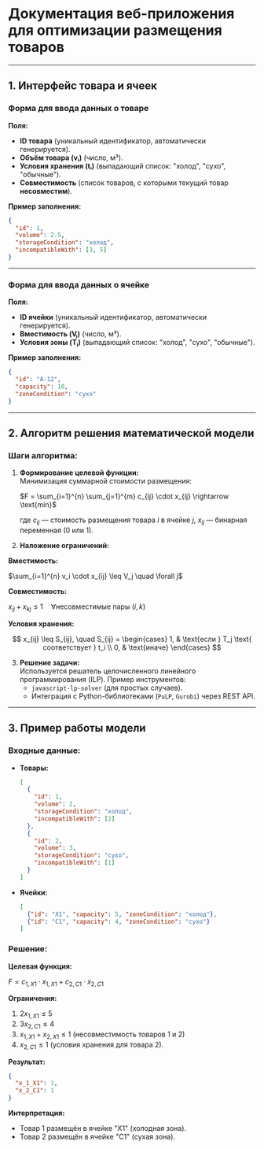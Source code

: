 # Документация веб-приложения для оптимизации размещения товаров

---

## 1. Интерфейс товара и ячеек

### Форма для ввода данных о товаре

**Поля:**

- **ID товара** (уникальный идентификатор, автоматически генерируется).
- **Объём товара (vᵢ)** (число, м³).
- **Условия хранения (tᵢ)** (выпадающий список: "холод", "сухо", "обычные").
- **Совместимость** (список товаров, с которыми текущий товар **несовместим**).

**Пример заполнения:**

```json
{
  "id": 1,
  "volume": 2.5,
  "storageCondition": "холод",
  "incompatibleWith": [3, 5]
}
```

---

### Форма для ввода данных о ячейке

**Поля:**

- **ID ячейки** (уникальный идентификатор, автоматически генерируется).
- **Вместимость (Vⱼ)** (число, м³).
- **Условия зоны (Tⱼ)** (выпадающий список: "холод", "сухо", "обычные").

**Пример заполнения:**

```json
{
  "id": "A-12",
  "capacity": 10,
  "zoneCondition": "сухо"
}
```

---

## 2. Алгоритм решения математической модели

### Шаги алгоритма:

1. **Формирование целевой функции:**  
   Минимизация суммарной стоимости размещения:

   $F = \sum_{i=1}^{n} \sum_{j=1}^{m} c_{ij} \cdot x_{ij} \rightarrow \text{min}$

   где $c_{ij}$ — стоимость размещения товара $i$ в ячейке $j$, $x_{ij}$ — бинарная переменная (0 или 1).

2. **Наложение ограничений:**

**Вместимость:**

$\sum_{i=1}^{n} v_i \cdot x_{ij} \leq V_j \quad \forall j$

**Совместимость:**

$x_{ij} + x_{kj} \leq 1 \quad \forall \text{несовместимые пары } (i, k)$

**Условия хранения:**

$$
x_{ij} \leq S_{ij}, \quad S_{ij} =
\begin{cases}
1, & \text{если } T_j \text{ соответствует } t_i \\
0, & \text{иначе}
\end{cases}
$$

3. **Решение задачи:**  
   Используется решатель целочисленного линейного программирования (ILP). Пример инструментов:
   - `javascript-lp-solver` (для простых случаев).
   - Интеграция с Python-библиотеками (`PuLP`, `Gurobi`) через REST API.

---

## 3. Пример работы модели

### Входные данные:

- **Товары:**
  ```json
  [
    {
      "id": 1,
      "volume": 2,
      "storageCondition": "холод",
      "incompatibleWith": [2]
    },
    {
      "id": 2,
      "volume": 3,
      "storageCondition": "сухо",
      "incompatibleWith": [1]
    }
  ]
  ```
- **Ячейки:**
  ```json
  [
    {"id": "Х1", "capacity": 5, "zoneCondition": "холод"},
    {"id": "С1", "capacity": 4, "zoneCondition": "сухо"}
  ]
  ```

### Решение:

**Целевая функция:**

$F = c_{1,Х1} \cdot x_{1,Х1} + c_{2,С1} \cdot x_{2,С1}$

**Ограничения:**

1. $2x_{1,Х1} \leq 5$
2. $3x_{2,С1} \leq 4$
3. $x_{1,Х1} + x_{2,Х1} \leq 1$ (несовместимость товаров 1 и 2)
4. $x_{2,С1} \leq 1$ (условия хранения для товара 2).

**Результат:**

```json
{
  "x_1_Х1": 1,
  "x_2_С1": 1
}
```

**Интерпретация:**

- Товар 1 размещён в ячейке "Х1" (холодная зона).
- Товар 2 размещён в ячейке "С1" (сухая зона).
